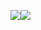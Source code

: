 ![](https://res.chinacath.cn/web/images/2022/12/05/1670205480304.jpg)![](https://res.chinacath.cn/web/images/2022/12/05/1670205503714.jpg)